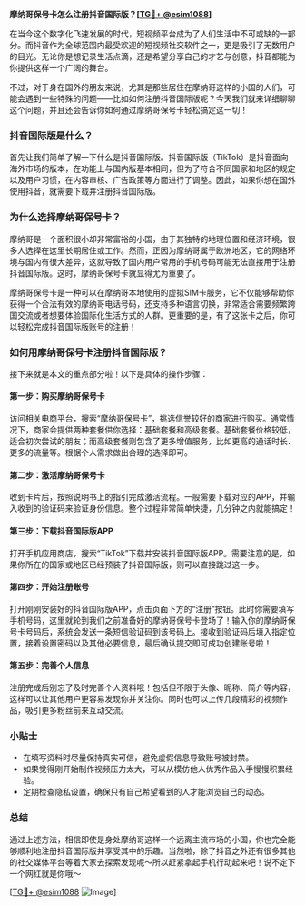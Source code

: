 **摩纳哥保号卡怎么注册抖音国际版？[[TG💪+ @esim1088](https://t.me/s/esim1088)]**

在当今这个数字化飞速发展的时代，短视频平台成为了人们生活中不可或缺的一部分。而抖音作为全球范围内最受欢迎的短视频社交软件之一，更是吸引了无数用户的目光。无论你是想记录生活点滴，还是希望分享自己的才艺与创意，抖音都能为你提供这样一个广阔的舞台。

不过，对于身在国外的朋友来说，尤其是那些居住在摩纳哥这样的小国的人们，可能会遇到一些特殊的问题——比如如何注册抖音国际版呢？今天我们就来详细聊聊这个问题，并且还会告诉你如何通过摩纳哥保号卡轻松搞定这一切！

### 抖音国际版是什么？

首先让我们简单了解一下什么是抖音国际版。抖音国际版（TikTok）是抖音面向海外市场的版本，在功能上与国内版基本相同，但为了符合不同国家和地区的规定以及用户习惯，在内容审核、广告政策等方面进行了调整。因此，如果你想在国外使用抖音，就需要下载并注册抖音国际版。

### 为什么选择摩纳哥保号卡？

摩纳哥是一个面积很小却非常富裕的小国，由于其独特的地理位置和经济环境，很多人选择在这里长期居住或工作。然而，正因为摩纳哥属于欧洲地区，它的网络环境与国内有很大差异，这就导致了国内用户常用的手机号码可能无法直接用于注册抖音国际版。这时，摩纳哥保号卡就显得尤为重要了。

摩纳哥保号卡是一种可以在摩纳哥本地使用的虚拟SIM卡服务，它不仅能够帮助你获得一个合法有效的摩纳哥电话号码，还支持多种语言切换，非常适合需要频繁跨国交流或者想要体验国际化生活方式的人群。更重要的是，有了这张卡之后，你可以轻松完成抖音国际版账号的注册！

### 如何用摩纳哥保号卡注册抖音国际版？

接下来就是本文的重点部分啦！以下是具体的操作步骤：

#### 第一步：购买摩纳哥保号卡
访问相关电商平台，搜索“摩纳哥保号卡”，挑选信誉较好的商家进行购买。通常情况下，商家会提供两种套餐供你选择：基础套餐和高级套餐。基础套餐价格较低，适合初次尝试的朋友；而高级套餐则包含了更多增值服务，比如更高的通话时长、更多的流量等。根据个人需求做出合理的选择即可。

#### 第二步：激活摩纳哥保号卡
收到卡片后，按照说明书上的指引完成激活流程。一般需要下载对应的APP，并输入收到的验证码来验证身份信息。整个过程非常简单快捷，几分钟之内就能搞定！

#### 第三步：下载抖音国际版APP
打开手机应用商店，搜索“TikTok”下载并安装抖音国际版APP。需要注意的是，如果你所在的国家或地区已经预装了抖音国际版，则可以直接跳过这一步。

#### 第四步：开始注册账号
打开刚刚安装好的抖音国际版APP，点击页面下方的“注册”按钮。此时你需要填写手机号码，这里就轮到我们之前准备好的摩纳哥保号卡登场了！输入你的摩纳哥保号卡号码后，系统会发送一条短信验证码到该号码上。接收到验证码后填入指定位置，接着设置密码以及其他必要信息，最后确认提交即可成功创建账号啦！

#### 第五步：完善个人信息
注册完成后别忘了及时完善个人资料哦！包括但不限于头像、昵称、简介等内容，这样可以让其他用户更容易发现你并关注你。同时也可以上传几段精彩的视频作品，吸引更多粉丝前来互动交流。

### 小贴士

- 在填写资料时尽量保持真实可信，避免虚假信息导致账号被封禁。
- 如果觉得刚开始制作视频压力太大，可以从模仿他人优秀作品入手慢慢积累经验。
- 定期检查隐私设置，确保只有自己希望看到的人才能浏览自己的动态。

### 总结

通过上述方法，相信即使是身处摩纳哥这样一个远离主流市场的小国，你也完全能够顺利地注册抖音国际版并享受其中的乐趣。当然啦，除了抖音之外还有很多其他的社交媒体平台等着大家去探索发现呢～所以赶紧拿起手机行动起来吧！说不定下一个网红就是你哦～

[[TG💪+ @esim1088](https://t.me/s/esim1088) ![Image](https://i.postimg.cc/4NQfJmqS/Snipaste-2025-05-13-00-14-12.png)]